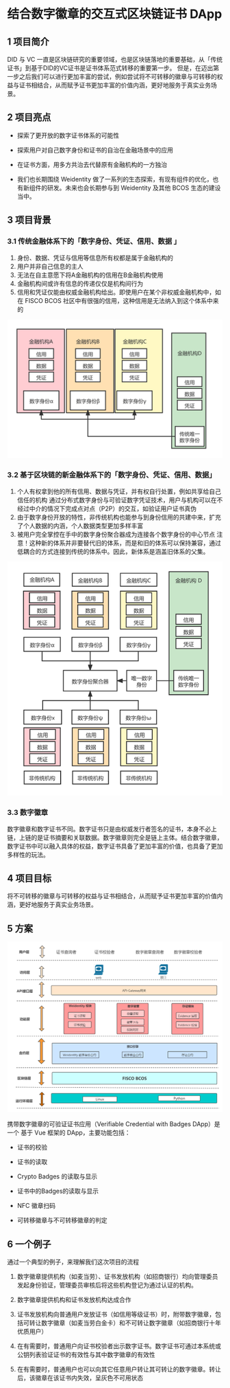 # 结合数字徽章的交互式区块链证书 DApp

## 1 项目简介

DID 与 VC 一直是区块链研究的重要领域，也是区块链落地的重要基础，从「传统证书」到基于DID的VC证书是证书体系范式转移的重要第一步。
但是，在迈出第一步之后我们可以进行更加丰富的尝试，例如尝试将不可转移的徽章与可转移的权益与证书相结合，从而赋予证书更加丰富的价值内涵，更好地服务于真实业务场景。

## 2 项目亮点

- 探索了更开放的数字证书体系的可能性
- 探索用户对自己数字身份和证书的自治在金融场景中的应用
- 在证书方面，用多方共治去代替原有金融机构的一方独治

- 我们也长期围绕 Weidentity 做了一系列的生态探索，有现有组件的优化，也有新组件的研发。未来也会长期参与到 Weidentity 及其他 BCOS 生态的建设当中。

## 3 项目背景

### 3.1 传统金融体系下的「数字身份、凭证、信用、数据 」

1. 身份、数据、凭证与信用等信息所有权都是属于金融机构的
2. 用户并非自己信息的主人
3. 无法在自主意愿下将A金融机构的信用在B金融机构使用
4. 金融机构间或许有信息的传递仅仅是机构间行为
5. 信用和凭证仅能由权威金融机构给出。即使用户在某个非权威金融机构中，如在 FISCO BCOS 社区中有很强的信用，这种信用是无法纳入到这个体系中来的

![传统数字身份](assets/images/传统数字身份.png)

### 3.2 基于区块链的新金融体系下的「数字身份、凭证、信用、数据」

1. 个人有权拿到他的所有信用、数据与凭证，并有权自行处置，例如共享给自己信任的机构
通过分布式数字身份与可验证数字凭证技术，用户与机构可以在不经过中介的情况下完成点对点（P2P）的交互，如验证用户证书真伪
2. 由于数字身份开放的特性，非传统机构也能参与到身份信用的共建中来，扩充了个人数据的内涵，个人数据类型更加多样丰富
3. 被用户完全掌控在手中的数字身份聚合器成为连接各个数字身份的中心节点
注意！这种新的体系并非要替代旧的体系，而是和旧的体系可以保持兼容，通过低耦合的方式连接到传统的体系中。因此，新体系是涵盖旧体系的父集。

![传统数字身份](assets/images/分布式数字身份.png)


### 3.3 数字徽章

数字徽章和数字证书不同。数字证书只是由权威发行者签名的证书，本身不必上链，上链的是证书摘要和关联数据。数字徽章则完全是链上主体。结合数字徽章，数字证书中可以融入具体的权益，数字证书具备了更加丰富的价值，也具备了更加多样性的玩法。

## 4 项目目标

将不可转移的徽章与可转移的权益与证书相结合，从而赋予证书更加丰富的价值内涵，更好地服务于真实业务场景。

## **5 方案**

![传统数字身份](assets/images/structs.png)

携带数字徽章的可验证证书应用（Verifiable Credential with Badges DApp）是一个 基于 Vue 框架的 DApp，主要功能包括：

- 证书的校验

- 证书的读取
- Crypto Badges 的读取与显示
- 证书中的Badges的读取与显示
- NFC 徽章扫码
- 可转移徽章与不可转移徽章的判定

## 6 一个例子

通过一个典型的例子，来理解我们这次项目的流程

1. 数字徽章提供机构（如麦当劳）、证书发放机构（如招商银行）均向管理委员发起身份验证，管理委员审核后将这些机构登记为通过认证的机构。
2.  数字徽章提供机构和证书发放机构达成合作
3. 证书发放机构向普通用户发放证书（如信用等级证书）时，附带数字徽章，包括可转让数字徽章（如麦当劳白金卡）和不可转让数字徽章（如招商银行十年优质用户）
4. 在有需要时，普通用户向证书校验者出示数字证书。数字证书可通过本系统或公钥列表验证证书的有效性与其中数字徽章的有效性

5. 在有需要时，普通用户也可以向其它任意用户转让其可转让的数字徽章。转让后，该徽章在该证书内失效，呈灰色不可用状态
